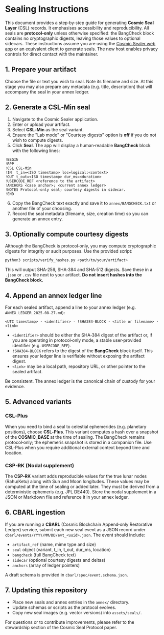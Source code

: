 # Sealing Instructions

This document provides a step‑by‑step guide for generating **Cosmic Seal Layer** (CSL) records.  It emphasises accessibility and reproducibility.  All seals are **protocol‑only** unless otherwise specified: the BangCheck block contains no cryptographic digests, leaving those values to optional sidecars.  These instructions assume you are using the [Cosmic Sealer web app](https://matthewlabarreaol.com) or an equivalent client to generate seals.  The new host enables privacy controls for direct contact with the maintainer.

## 1. Prepare your artifact

Choose the file or text you wish to seal.  Note its filename and size.  At this stage you may also prepare any metadata (e.g. title, description) that will accompany the seal in your annex ledger.

## 2. Generate a CSL‑Min seal

1. Navigate to the Cosmic Sealer application.
2. Enter or upload your artifact.
3. Select **CSL‑Min** as the seal variant.
4. Ensure the "Lab mode" or "Courtesy digests" option is **off** if you do not wish to compute digests.
5. Click **Seal**.  The app will display a human‑readable **BangCheck** block with the following lines:

```
!BEGIN
!RPP -
!CSL CSL-Min
!IN  t_in=<ISO timestamp> loc=logical:<context>
!OUT t_out=<ISO timestamp> dur_ms=<duration>
!USERCODE_REF <reference to the artifact>
!ANCHORS <case anchor>; <current annex ledger>
!NOTES Protocol-only seal; courtesy digests in sidecar.
!END
```

6. Copy the BangCheck text exactly and save it to `annex/BANGCHECK.txt` or another file of your choosing.
7. Record the seal metadata (filename, size, creation time) so you can generate an annex entry.

## 3. Optionally compute courtesy digests

Although the BangCheck is protocol‑only, you may compute cryptographic digests for integrity or audit purposes.  Use the provided script:

```bash
python3 scripts/verify_hashes.py <path/to/your/artifact>
```

This will output SHA‑256, SHA‑384 and SHA‑512 digests.  Save these in a `.json` or `.csv` file next to your artifact.  **Do not insert hashes into the BangCheck block.**

## 4. Append an annex ledger line

For each sealed artifact, append a line to your annex ledger (e.g. `ANNEX_LEDGER_2025-08-27.md`):

```
<UTC timestamp> · <identifier> · !SHA384-BLOCK · <title or filename> · <link>
```

* `<identifier>` should be either the SHA‑384 digest of the artifact or, if you are operating in protocol‑only mode, a stable user‑provided identifier (e.g. `USERCODE_REF`).
* `!SHA384-BLOCK` refers to the digest of the **BangCheck** block itself.  This ensures your ledger line is verifiable without exposing the artifact digest.
* `<link>` may be a local path, repository URL, or other pointer to the sealed artifact.

Be consistent.  The annex ledger is the canonical chain of custody for your evidence.

## 5. Advanced variants

### CSL‑Plus

When you need to bind a seal to celestial ephemerides (e.g. planetary positions), choose **CSL‑Plus**.  This variant computes a hash over a snapshot of the **COSMIC_BASE** at the time of sealing.  The BangCheck remains protocol‑only; the ephemeris snapshot is stored in a companion file.  Use CSL‑Plus when you require additional external context beyond time and location.

### CSP‑RK (Nodal supplement)

The **CSP‑RK** variant adds reproducible values for the true lunar nodes (Rahu/Ketu) along with Sun and Moon longitudes.  These values may be computed at the time of sealing or added later.  They must be derived from a deterministic ephemeris (e.g. JPL DE440).  Store the nodal supplement in a JSON or Markdown file and reference it in your annex ledger.

## 6. CBARL ingestion

If you are running a **CBARL** (Cosmic Blockchain Append‑only Restorative Ledger) service, submit each new seal event as a JSON record under `cbarl/events/YYYY/MM/DD/evt_<uuid>.json`.  The event should include:

* `artifact_ref` (name, mime type and size)
* `seal` object (variant, t_in, t_out, dur_ms, location)
* `bangcheck` (full BangCheck text)
* `sidecar` (optional courtesy digests and deltas)
* `anchors` (array of ledger pointers)

A draft schema is provided in `cbarl/spec/event.schema.json`.

## 7. Updating this repository

* Place new seals and annex entries in the `annex/` directory.
* Update schemas or scripts as the protocol evolves.
* Copy new seal images (e.g. vector versions) into `assets/seals/`.

For questions or to contribute improvements, please refer to the stewardship section of the Cosmic Seal Protocol paper.